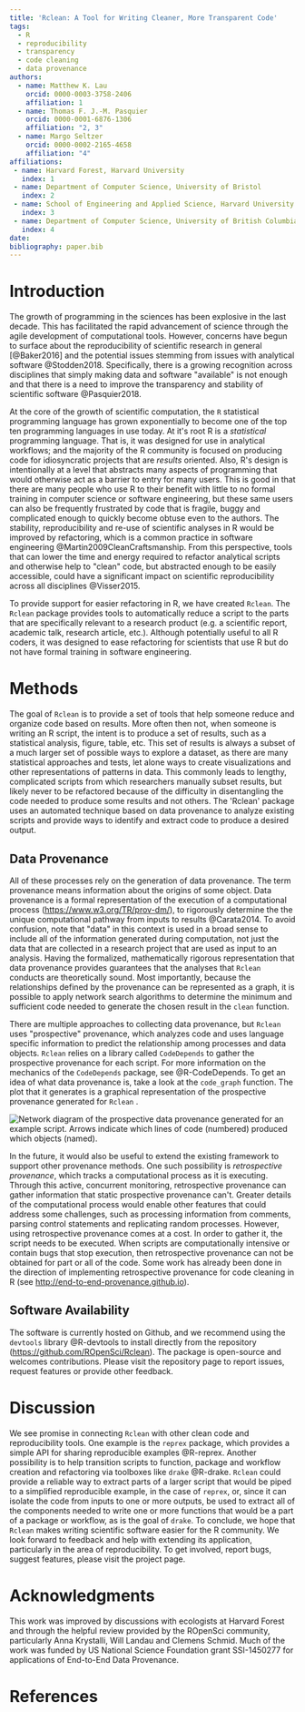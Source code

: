 ```yaml
---
title: 'Rclean: A Tool for Writing Cleaner, More Transparent Code'
tags:
  - R
  - reproducibility
  - transparency
  - code cleaning
  - data provenance
authors:
  - name: Matthew K. Lau
    orcid: 0000-0003-3758-2406
    affiliation: 1
  - name: Thomas F. J.-M. Pasquier
    orcid: 0000-0001-6876-1306
    affiliation: "2, 3" 
  - name: Margo Seltzer
    orcid: 0000-0002-2165-4658
    affiliation: "4"
affiliations:
 - name: Harvard Forest, Harvard University 
   index: 1
 - name: Department of Computer Science, University of Bristol 
   index: 2
 - name: School of Engineering and Applied Science, Harvard University
   index: 3
 - name: Department of Computer Science, University of British Columbia
   index: 4
date: 
bibliography: paper.bib
---
```


Introduction
============

The growth of programming in the sciences has been explosive in the last
decade. This has facilitated the rapid advancement of science through
the agile development of computational tools. However, concerns have
begun to surface about the reproducibility of scientific research in
general [@Baker2016] and the potential issues stemming from issues
with analytical software @Stodden2018. Specifically, there is a growing
recognition across disciplines that simply making data and software
"available" is not enough and that there is a need to improve the
transparency and stability of scientific software @Pasquier2018.

At the core of the growth of scientific computation, the `R` statistical
programming language has grown exponentially to become one of the top
ten programming languages in use today. At it's root R is a
*statistical* programming language. That is, it was designed for use in
analytical workflows; and the majority of the R community is focused on
producing code for idiosyncratic projects that are *results* oriented.
Also, R's design is intentionally at a level that abstracts many aspects
of programming that would otherwise act as a barrier to entry for many
users. This is good in that there are many people who use R to their
benefit with little to no formal training in computer science or
software engineering, but these same users can also be frequently
frustrated by code that is fragile, buggy and complicated enough to
quickly become obtuse even to the authors. The stability,
reproducibility and re-use of scientific analyses in R would be improved
by refactoring, which is a common practice in software engineering
@Martin2009CleanCraftsmanship. From this perspective, tools that can
lower the time and energy required to refactor analytical scripts and
otherwise help to "clean" code, but abstracted enough to be easily
accessible, could have a significant impact on scientific
reproducibility across all disciplines @Visser2015.

To provide support for easier refactoring in R, we have created
`Rclean`. The `Rclean` package provides tools to automatically reduce a
script to the parts that are specifically relevant to a research product
(e.g. a scientific report, academic talk, research article, etc.).
Although potentially useful to all R coders, it was designed to ease
refactoring for scientists that use R but do not have formal training in
software engineering.

Methods
=======

The goal of `Rclean` is to provide a set of tools that help someone
reduce and organize code based on results. More often then not, when
someone is writing an R script, the intent is to produce a set of
results, such as a statistical analysis, figure, table, etc. This set of
results is always a subset of a much larger set of possible ways to
explore a dataset, as there are many statistical approaches and tests,
let alone ways to create visualizations and other representations of
patterns in data. This commonly leads to lengthy, complicated scripts
from which researchers manually subset results, but likely never to be
refactored because of the difficulty in disentangling the code needed to
produce some results and not others. The 'Rclean' package uses an
automated technique based on data provenance to analyze existing scripts
and provide ways to identify and extract code to produce a desired
output.

Data Provenance
---------------

All of these processes rely on the generation of data provenance. The
term provenance means information about the origins of some object. Data
provenance is a formal representation of the execution of a
computational process (<https://www.w3.org/TR/prov-dm/>), to rigorously
determine the the unique computational pathway from inputs to results
@Carata2014. To avoid confusion, note that "data" in this context is
used in a broad sense to include all of the information generated during
computation, not just the data that are collected in a research project
that are used as input to an analysis. Having the formalized,
mathematically rigorous representation that data provenance provides
guarantees that the analyses that `Rclean` conducts are theoretically
sound. Most importantly, because the relationships defined by the
provenance can be represented as a graph, it is possible to apply
network search algorithms to determine the minimum and sufficient code
needed to generate the chosen result in the `clean` function.

There are multiple approaches to collecting data provenance, but
`Rclean` uses "prospective" provenance, which analyzes code and uses
language specific information to predict the relationship among
processes and data objects. `Rclean` relies on a library called
`CodeDepends` to gather the prospective provenance for each script. For
more information on the mechanics of the `CodeDepends` package, see
@R-CodeDepends. To get an idea of what data provenance is, take a look
at the `code_graph` function. The plot that it generates is a graphical
representation of the prospective provenance generated for `Rclean` .

![Network diagram of the prospective data provenance generated for an
example script. Arrows indicate which lines of code (numbered) produced
which objects
(named).](paper_files/figure-markdown_strict/prov-graph-1.png)

In the future, it would also be useful to extend the existing framework
to support other provenance methods. One such possibility is
*retrospective provenance*, which tracks a computational process as it
is executing. Through this active, concurrent monitoring, retrospective
provenance can gather information that static prospective provenance
can't. Greater details of the computational process would enable other
features that could address some challenges, such as processing
information from comments, parsing control statements and replicating
random processes. However, using retrospective provenance comes at a
cost. In order to gather it, the script needs to be executed. When
scripts are computationally intensive or contain bugs that stop
execution, then retrospective provenance can not be obtained for part or
all of the code. Some work has already been done in the direction of
implementing retrospective provenance for code cleaning in R (see
<http://end-to-end-provenance.github.io>).

Software Availability
---------------------

The software is currently hosted on Github, and we recommend using the
`devtools` library @R-devtools to install directly from the repository
(<https://github.com/ROpenSci/Rclean>). The package is open-source and
welcomes contributions. Please visit the repository page to report
issues, request features or provide other feedback.

Discussion
==========

We see promise in connecting `Rclean` with other clean code and
reproducibility tools. One example is the `reprex` package, which
provides a simple API for sharing reproducible examples @R-reprex.
Another possibility is to help transition scripts to function, package
and workflow creation and refactoring via toolboxes like `drake`
@R-drake. `Rclean` could provide a reliable way to extract parts of a
larger script that would be piped to a simplified reproducible example,
in the case of `reprex`, or, since it can isolate the code from inputs
to one or more outputs, be used to extract all of the components needed
to write one or more functions that would be a part of a package or
workflow, as is the goal of `drake`. To conclude, we hope that `Rclean`
makes writing scientific software easier for the R community. We look
forward to feedback and help with extending its application,
particularly in the area of reproducibility. To get involved, report
bugs, suggest features, please visit the project page.

Acknowledgments
===============

This work was improved by discussions with ecologists at Harvard Forest
and through the helpful review provided by the ROpenSci community,
particularly Anna Krystalli, Will Landau and Clemens Schmid. Much of the
work was funded by US National Science Foundation grant SSI-1450277 for
applications of End-to-End Data Provenance.

References
==========

<!-- Use overleaf papers.bib + knitr::write_bib -->
